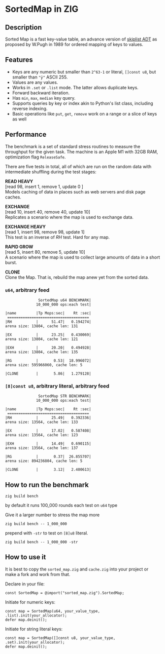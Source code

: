 # SortedMap in ZIG

## Description

Sorted Map is a fast key-value table, an advance version of [skiplist ADT](https://en.wikipedia.org/wiki/Skip_list) as proposed by W.Pugh in 1989 for ordered mapping of keys to  values.

## Features 
* Keys are any numeric but smaller than `2^63-1` or literal, `[]const u8`, but smaller than `"ÿ"` ASCII 255. 
* Values are any values.
* Works in `.set` or `.list` mode. The latter allows duplicate keys.
* Forward backward iteration.
* Has `min`, `max`, `median` key query.
* Supports queries by key or index akin to Python's list class, including reverse indexing.
* Basic operations like `put`, `get`, `remove` work on a range or a slice of keys as well

## Performance
The benchmark is a set of standard stress routines to measure the throughput for the given task. The machine is an Apple M1 with 32GB RAM, optimization flag `ReleaseSafe`.

There are five tests in total, all of which are run on the random data with intermediate shuffling during the test stages:

**READ HEAVY**\
[read 98, insert 1,  remove 1,  update 0 ]\
Models caching of data in places such as web servers and disk page caches.

**EXCHANGE**\
[read 10, insert 40, remove 40, update 10]\
Replicates a scenario where the map is used to exchange data.

**EXCHANGE HEAVY**\
[read 1, insert 98, remove 98, update 1]\
This test is an inverse of *RH* test. Hard for any map.

**RAPID GROW**\
[read 5,  insert 80, remove 5,  update 10]\
A scenario where the map is used to collect large amounts of data in a short burst.

**CLONE**\
Clone the Map. That is, rebuild the map anew yet from the sorted data.

### `u64`, arbitrary feed
```
               SortedMap u64 BENCHMARK|
              10_000_000 ops:each test|

|name         |Tp Mops:sec|    Rt :sec|
 =====================================
|RH           |      51.47|   0.194274|
arena size: 13804, cache len: 131

|EX           |      23.25|   0.430069|
arena size: 13804, cache len: 121

|EXH          |      20.20|   0.494928|
arena size: 13804, cache len: 135

|RG           |       0.53|  18.996072|
arena size: 595966060, cache len: 5

|CLONE        |       5.86|   1.279128|
```

### `[8]const u8`, arbitrary literal, arbitrary feed
```
               SortedMap STR BENCHMARK|
              10_000_000 ops:each test|

|name         |Tp Mops:sec|    Rt :sec|
 =====================================
|RH           |      25.49|   0.392336|
arena size: 13564, cache len: 133

|EX           |      17.02|   0.587408|
arena size: 13564, cache len: 123

|EXH          |      14.49|   0.690115|
arena size: 13564, cache len: 137

|RG           |       0.37|  26.855707|
arena size: 894236804, cache len: 5

|CLONE        |       3.12|   2.400613|
```

## How to run the benchmark
```
zig build bench
```
by default it runs 100_000 rounds each test on `u64` type

Give it a larger number to stress the map more
```
zig build bench -- 1_000_000
```
prepend with `-str` to test on `[8]u8` literal.
```
zig build bench -- 1_000_000 -str
```

## How to use it
It is best to copy the `sorted_map.zig` and `cache.zig` into your project or make a fork and work from that.

Declare in your file:
```zig
const SortedMap = @import("sorted_map.zig").SortedMap;
```

Initiate for numeric keys:
```zig
const map = SortedMap(u64, your_value_type, .list).init(your_allocator);
defer map.deinit();

```

Initiate for string literal keys:
```zig
const map = SortedMap([]const u8, your_value_type, .set).init(your_allocator);
defer map.deinit();
```













